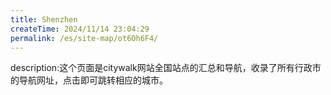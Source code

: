 ```yaml
---
title: Shenzhen
createTime: 2024/11/14 23:04:29
permalink: /es/site-map/ot6Oh6F4/
---
```

description:这个页面是citywalk网站全国站点的汇总和导航，收录了所有行政市的导航网址，点击即可跳转相应的城市。
<!-- @include: @shared-docs/site-map.md -->